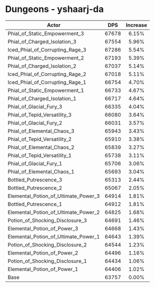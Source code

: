 # Dungeons - yshaarj-da
| Actor | DPS | Increase |
|---|:---:|:---:|
|Phial_of_Static_Empowerment_3|67678|6.15%|
|Phial_of_Charged_Isolation_3|67554|5.96%|
|Iced_Phial_of_Corrupting_Rage_3|67286|5.54%|
|Phial_of_Static_Empowerment_2|67193|5.39%|
|Phial_of_Charged_Isolation_2|67037|5.14%|
|Iced_Phial_of_Corrupting_Rage_2|67018|5.11%|
|Iced_Phial_of_Corrupting_Rage_1|66754|4.70%|
|Phial_of_Static_Empowerment_1|66733|4.67%|
|Phial_of_Charged_Isolation_1|66717|4.64%|
|Phial_of_Glacial_Fury_3|66335|4.04%|
|Phial_of_Tepid_Versatility_3|66080|3.64%|
|Phial_of_Glacial_Fury_2|66031|3.57%|
|Phial_of_Elemental_Chaos_3|65943|3.43%|
|Phial_of_Tepid_Versatility_2|65910|3.38%|
|Phial_of_Elemental_Chaos_2|65839|3.27%|
|Phial_of_Tepid_Versatility_1|65738|3.11%|
|Phial_of_Glacial_Fury_1|65706|3.06%|
|Phial_of_Elemental_Chaos_1|65693|3.04%|
|Bottled_Putrescence_3|65313|2.44%|
|Bottled_Putrescence_2|65067|2.05%|
|Elemental_Potion_of_Ultimate_Power_3|64914|1.81%|
|Bottled_Putrescence_1|64912|1.81%|
|Elemental_Potion_of_Ultimate_Power_2|64825|1.68%|
|Potion_of_Shocking_Disclosure_3|64691|1.46%|
|Elemental_Potion_of_Power_3|64668|1.43%|
|Elemental_Potion_of_Ultimate_Power_1|64643|1.39%|
|Potion_of_Shocking_Disclosure_2|64544|1.23%|
|Elemental_Potion_of_Power_2|64496|1.16%|
|Potion_of_Shocking_Disclosure_1|64434|1.06%|
|Elemental_Potion_of_Power_1|64406|1.02%|
|Base|63757|0.00%|
